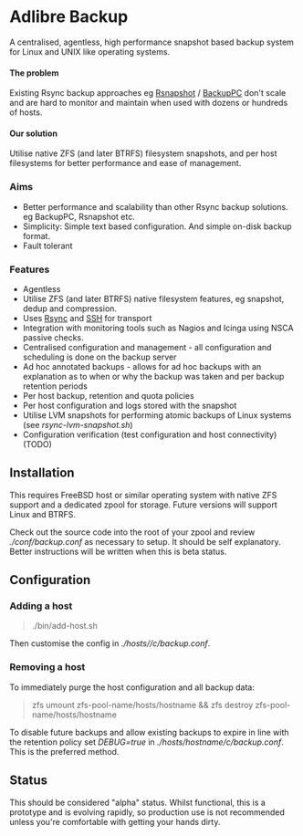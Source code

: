 # Adlibre Backup

A centralised, agentless, high performance snapshot based backup system for Linux and UNIX like operating systems.

#### The problem

Existing Rsync backup approaches eg [Rsnapshot](http://www.rsnapshot.org/) / [BackupPC](http://backuppc.sourceforge.net/) don't scale and are hard to monitor and maintain when used with dozens or hundreds of hosts.

#### Our solution

Utilise native ZFS (and later BTRFS) filesystem snapshots, and per host filesystems for better performance and ease of management.

### Aims

* Better performance and scalability than other Rsync backup solutions. eg BackupPC, Rsnapshot etc.
* Simplicity: Simple text based configuration. And simple on-disk backup format.
* Fault tolerant

###  Features

* Agentless
* Utilise ZFS (and later BTRFS) native filesystem features, eg snapshot, dedup and compression.
* Uses [Rsync](http://en.wikipedia.org/wiki/Rsync) and [SSH](http://en.wikipedia.org/wiki/OpenSSH) for transport
* Integration with monitoring tools such as Nagios and Icinga using NSCA passive checks.
* Centralised configuration and management - all configuration and scheduling is done on the backup server
* Ad hoc annotated backups - allows for ad hoc backups with an explanation as to when or why the backup was taken and per backup retention periods
* Per host backup, retention and quota policies
* Per host configuration and logs stored with the snapshot
* Utilise LVM snapshots for performing atomic backups of Linux systems (see _rsync-lvm-snapshot.sh_)
* Configuration verification (test configuration and host connectivity) (TODO)

## Installation

This requires FreeBSD host or similar operating system with native ZFS support and a dedicated zpool for storage. Future versions will support Linux and BTRFS.

Check out the source code into the root of your zpool and review _./conf/backup.conf_ as necessary to setup.
It should be self explanatory. Better instructions will be written when this is beta status. 

## Configuration

### Adding a host

> ./bin/add-host.sh <hostname>

Then customise the config in _./hosts/<hostname>/c/backup.conf_.

### Removing a host

To immediately purge the host configuration and all backup data:

> zfs umount zfs-pool-name/hosts/hostname && zfs destroy zfs-pool-name/hosts/hostname

To disable future backups and allow existing backups to expire in line with the retention policy
set _DEBUG=true_ in _./hosts/hostname/c/backup.conf_. This is the preferred method.

## Status

This should be considered "alpha" status. Whilst functional, this is a prototype and is evolving rapidly, so production use is not recommended unless you're comfortable with getting your hands dirty.
